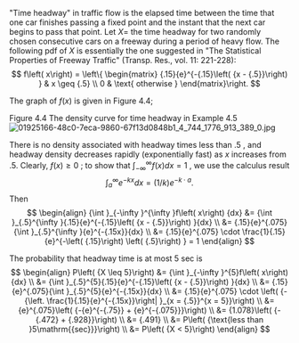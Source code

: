"Time headway" in traffic flow is the elapsed time between the time that one car finishes passing a fixed point and the instant that the next car begins to pass that point. 
Let $X =$ the time headway for two randomly chosen consecutive cars on a freeway during a period of heavy flow. 
The following pdf of $X$ is essentially the one suggested in "The Statistical Properties of Freeway Traffic" (Transp. Res., vol. 11: 221-228):
$$
f\left( x\right) = \left\{ \begin{matrix} {.15}{e}^{-{.15}\left( {x - {.5}}\right) } & x \geq {.5} \\ 0 & \text{ otherwise } \end{matrix}\right.
$$

The graph of $f\left( x\right)$ is given in Figure 4.4; 

Figure 4.4 
The density curve for time headway in Example 4.5
![01925166-48c0-7eca-9860-67f13d0848b1_4_744_1776_913_389_0.jpg](images/01925166-48c0-7eca-9860-67f13d0848b1_4_744_1776_913_389_0.jpg)

There is no density associated with headway times less than ${.5}$ , and headway density decreases rapidly (exponentially fast) as $x$ increases from .5. 
Clearly, $f\left( x\right) \geq 0$ ; to show that ${\int }_{-\infty }^{\infty }f\left( x\right) {dx} = 1$ , we use the calculus result $${\int }_{a}^{\infty }{e}^{-{kx}}{dx} = \left( {1/k}\right) {e}^{-k \cdot a} .$$
Then
$$
\begin{align}
{\int }_{-\infty }^{\infty }f\left( x\right) {dx} 
&= {\int }_{.5}^{\infty }{.15}{e}^{-{.15}\left( {x - {.5}}\right) }{dx} \\
&= {.15}{e}^{.075}{\int }_{.5}^{\infty }{e}^{-{.15x}}{dx} \\
&= {.15}{e}^{.075} \cdot \frac{1}{.15}{e}^{-\left( {.15}\right) \left( {.5}\right) } = 1 
\end{align}
$$

The probability that headway time is at most 5 sec is
$$
\begin{align}
P\left( {X \leq 5}\right) 
&= {\int }_{-\infty }^{5}f\left( x\right) {dx} \\
&= {\int }_{.5}^{5}{.15}{e}^{-{.15}\left( {x - {.5}}\right) }{dx} \\
&= {.15}{e}^{.075}{\int }_{.5}^{5}{e}^{-{.15x}}{dx} \\
&= {.15}{e}^{.075} \cdot \left( {-{\left. \frac{1}{.15}{e}^{-{.15x}}\right| }_{x = {.5}}^{x = 5}}\right) \\
&= {e}^{.075}\left( {-{e}^{-{.75}} + {e}^{-{.075}}}\right) \\
&= {1.078}\left( {-{.472} + {.928}}\right) \\
&= {.491} \\
&= P\left( {\text{less than }5\mathrm{{sec}}}\right) \\
&= P\left( {X < 5}\right)
\end{align}
$$
